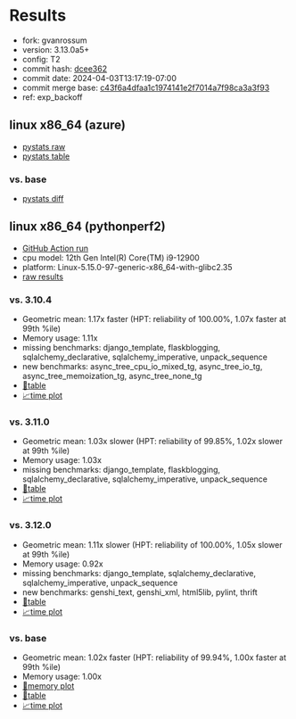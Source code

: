 # Results

- fork: gvanrossum
- version: 3.13.0a5+
- config: T2
- commit hash: [dcee362](https://github.com/gvanrossum/cpython/commit/dcee362)
- commit date: 2024-04-03T13:17:19-07:00
- commit merge base: [c43f6a4dfaa1c1974141e2f7014a7f98ca3a3f93](https://github.com/gvanrossum/cpython/commit/c43f6a4dfaa1c1974141e2f7014a7f98ca3a3f93)
- ref: exp_backoff

## linux x86_64 (azure)

- [pystats raw](bm-20240403-azure-x86_64-gvanrossum-exp_backoff-3.13.0a5%2B-dcee362-pystats.json)
- [pystats table](bm-20240403-azure-x86_64-gvanrossum-exp_backoff-3.13.0a5%2B-dcee362-pystats.md)

### vs. base

- [pystats diff](bm-20240403-azure-x86_64-gvanrossum-exp_backoff-3.13.0a5%2B-dcee362-pystats-vs-base.md)

## linux x86_64 (pythonperf2)

- [GitHub Action run](https://github.com/faster-cpython/benchmarking/actions/runs/8545300349)
- cpu model: 12th Gen Intel(R) Core(TM) i9-12900
- platform: Linux-5.15.0-97-generic-x86_64-with-glibc2.35
- [raw results](bm-20240403-pythonperf2-x86_64-gvanrossum-exp_backoff-3.13.0a5%2B-dcee362.json)

### vs. 3.10.4

- Geometric mean: 1.17x faster (HPT: reliability of 100.00%, 1.07x faster at 99th %ile)
- Memory usage: 1.11x
- missing benchmarks: django_template, flaskblogging, sqlalchemy_declarative, sqlalchemy_imperative, unpack_sequence
- new benchmarks: async_tree_cpu_io_mixed_tg, async_tree_io_tg, async_tree_memoization_tg, async_tree_none_tg
- [📄table](bm-20240403-pythonperf2-x86_64-gvanrossum-exp_backoff-3.13.0a5%2B-dcee362-vs-3.10.4.md)
- [📈time plot](bm-20240403-pythonperf2-x86_64-gvanrossum-exp_backoff-3.13.0a5%2B-dcee362-vs-3.10.4.png)

### vs. 3.11.0

- Geometric mean: 1.03x slower (HPT: reliability of 99.85%, 1.02x slower at 99th %ile)
- Memory usage: 1.03x
- missing benchmarks: django_template, flaskblogging, sqlalchemy_declarative, sqlalchemy_imperative, unpack_sequence
- [📄table](bm-20240403-pythonperf2-x86_64-gvanrossum-exp_backoff-3.13.0a5%2B-dcee362-vs-3.11.0.md)
- [📈time plot](bm-20240403-pythonperf2-x86_64-gvanrossum-exp_backoff-3.13.0a5%2B-dcee362-vs-3.11.0.png)

### vs. 3.12.0

- Geometric mean: 1.11x slower (HPT: reliability of 100.00%, 1.05x slower at 99th %ile)
- Memory usage: 0.92x
- missing benchmarks: django_template, sqlalchemy_declarative, sqlalchemy_imperative, unpack_sequence
- new benchmarks: genshi_text, genshi_xml, html5lib, pylint, thrift
- [📄table](bm-20240403-pythonperf2-x86_64-gvanrossum-exp_backoff-3.13.0a5%2B-dcee362-vs-3.12.0.md)
- [📈time plot](bm-20240403-pythonperf2-x86_64-gvanrossum-exp_backoff-3.13.0a5%2B-dcee362-vs-3.12.0.png)

### vs. base

- Geometric mean: 1.02x faster (HPT: reliability of 99.94%, 1.00x faster at 99th %ile)
- Memory usage: 1.00x
- [🧠memory plot](bm-20240403-pythonperf2-x86_64-gvanrossum-exp_backoff-3.13.0a5%2B-dcee362-vs-base-mem.png)
- [📄table](bm-20240403-pythonperf2-x86_64-gvanrossum-exp_backoff-3.13.0a5%2B-dcee362-vs-base.md)
- [📈time plot](bm-20240403-pythonperf2-x86_64-gvanrossum-exp_backoff-3.13.0a5%2B-dcee362-vs-base.png)

